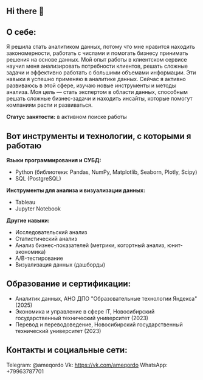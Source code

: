 ## Hi there 👋
## О себе:
Я решила стать аналитиком данных, потому что мне нравится находить закономерности, работать с числами и помогать бизнесу принимать решения на основе данных. Мой опыт работы в клиентском сервисе научил меня анализировать потребности клиентов, решать сложные задачи и эффективно работать с большими объемами информации. Эти навыки я успешно применяю в аналитике данных.
Сейчас я активно развиваюсь в этой сфере, изучаю новые инструменты и методы анализа. Моя цель — стать экспертом в области данных, способным решать сложные бизнес-задачи и находить инсайты, которые помогут компаниям расти и развиваться.

**Статус занятости:** в активном поиске работы

## Вот инструменты и технологии, с которыми я работаю
**Языки программирования и СУБД:**
- Python (библиотеки: Pandas, NumPy, Matplotlib, Seaborn, Plotly, Scipy)
- SQL (PostgreSQL)

**Инструменты для анализа и визуализации данных:**
- Tableau
- Jupyter Notebook

**Другие навыки:**
- Исследовательский анализ
- Статистический анализ
- Анализ бизнес-показателей (метрики, когортный анализ, юнит-экономика)
- A/B-тестирование
- Визуализация данных (дашборды)

## Образование и сертификации:
- Аналитик данных, АНО ДПО "Образовательные технологии Яндекса" (2025)
- Экономика и управление в сфере IT, Новосибирский государственный технический университет (2023)
- Перевод и переводоведение, Новосибирский государственный технический университет (2023)

## Контакты и социальные сети:
Telegram: @ameqordo
Vk: https://vk.com/ameqordo
WhatsApp: +79963787701
